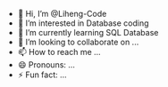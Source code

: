 - 👋 Hi, I’m @Liheng-Code
- 👀 I’m interested in Database coding
- 🌱 I’m currently learning SQL Database
- 💞️ I’m looking to collaborate on ...
- 📫 How to reach me ...
- 😄 Pronouns: ...
- ⚡ Fun fact: ...

<!---
Liheng-Code/Liheng-Code is a ✨ special ✨ repository because its `README.md` (this file) appears on your GitHub profile.
You can click the Preview link to take a look at your changes.
--->
